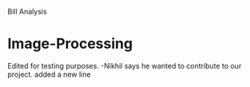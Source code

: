 Bill Analysis
# Image-Processing
Edited for testing purposes.
-Nikhil says he wanted to contribute to our project.
added a new line
